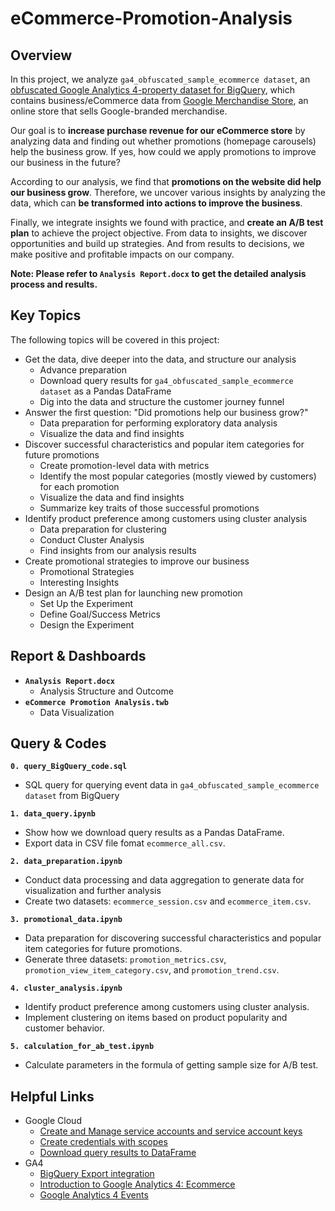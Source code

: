 # eCommerce-Promotion-Analysis


## Overview

In this project, we analyze `ga4_obfuscated_sample_ecommerce dataset`, an [obfuscated Google Analytics 4-property dataset for BigQuery](https://developers.google.com/analytics/bigquery/web-ecommerce-demo-dataset), which contains business/eCommerce data from [Google Merchandise Store](https://www.googlemerchandisestore.com/), an online store that sells Google-branded merchandise.

Our goal is to **increase purchase revenue for our eCommerce store** by analyzing data and finding out whether promotions (homepage carousels) help the business grow. If yes, how could we apply promotions to improve our business in the future?

According to our analysis, we find that **promotions on the website did help our business grow**. Therefore, we uncover various insights by analyzing the data, which can **be transformed into actions to improve the business**. 

Finally, we integrate insights we found with practice, and **create an A/B test plan** to achieve the project objective.  From data to insights, we discover opportunities and build up strategies. And from results to decisions, we make positive and profitable impacts on our company.

**Note: Please refer to `Analysis Report.docx` to get the detailed analysis process and results.**


## Key Topics

The following topics will be covered in this project:
* Get the data, dive deeper into the data, and structure our analysis
  * Advance preparation
  * Download query results for `ga4_obfuscated_sample_ecommerce dataset` as a Pandas DataFrame
  * Dig into the data and structure the customer journey funnel
* Answer the first question: "Did promotions help our business grow?"
  * Data preparation for performing exploratory data analysis 
  * Visualize the data and find insights
* Discover successful characteristics and popular item categories for future promotions
  * Create promotion-level data with metrics 
  * Identify the most popular categories (mostly viewed by customers) for each promotion
  * Visualize the data and find insights
  * Summarize key traits of those successful promotions
* Identify product preference among customers using cluster analysis
  * Data preparation for clustering
  * Conduct Cluster Analysis
  * Find insights from our analysis results
* Create promotional strategies to improve our business
  * Promotional Strategies
  * Interesting Insights
* Design an A/B test plan for launching new promotion
  * Set Up the Experiment
  * Define Goal/Success Metrics
  * Design the Experiment


## Report & Dashboards

* **`Analysis Report.docx`**
  * Analysis Structure and Outcome
* **`eCommerce Promotion Analysis.twb`**
  * Data Visualization


## Query & Codes

**`0. query_BigQuery_code.sql`**
  * SQL query for querying event data in `ga4_obfuscated_sample_ecommerce dataset` from BigQuery

**`1. data_query.ipynb`**
  * Show how we download query results as a Pandas DataFrame.
  * Export data in CSV file fomat `ecommerce_all.csv`.

**`2. data_preparation.ipynb`**
  * Conduct data processing and data aggregation to generate data for visualization and further analysis
  * Create two datasets: `ecommerce_session.csv` and `ecommerce_item.csv`.

**`3. promotional_data.ipynb`**
  * Data preparation for discovering successful characteristics and popular item categories for future promotions.
  * Generate three datasets: `promotion_metrics.csv`, `promotion_view_item_category.csv`, and `promotion_trend.csv`.

**`4. cluster_analysis.ipynb`**
  * Identify product preference among customers using cluster analysis.
  * Implement clustering on items based on product popularity and customer behavior.

**`5. calculation_for_ab_test.ipynb`**
  * Calculate parameters in the formula of getting sample size for A/B test.


## Helpful Links

* Google Cloud
  * [Create and Manage service accounts and service account keys](https://cloud.google.com/iam/docs/creating-managing-service-accounts)
  * [Create credentials with scopes](https://cloud.google.com/bigquery/docs/samples/bigquery-auth-drive-scope)
  * [Download query results to DataFrame](https://cloud.google.com/bigquery/docs/samples/bigquery-query-results-dataframe)
* GA4
  * [BigQuery Export integration](https://support.google.com/analytics/topic/9359001?hl=en&ref_topic=9306488)
  * [Introduction to Google Analytics 4: Ecommerce](https://developers.google.com/analytics/devguides/collection/ga4/ecommerce)
  * [Google Analytics 4 Events](https://developers.google.com/analytics/devguides/collection/ga4/reference/events)
